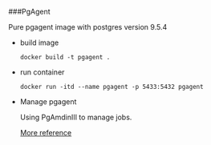 ###PgAgent 

Pure pgagent image with postgres version 9.5.4

- build image

  ```
  docker build -t pgagent .
  ```

- run container

  ```
  docker run -itd --name pgagent -p 5433:5432 pgagent 
  ```

- Manage pgagent

  Using PgAmdinIII to manage jobs.
  
  [More reference](https://www.pgadmin.org/docs/pgadmin3/1.22/pgagent.html)
  
  